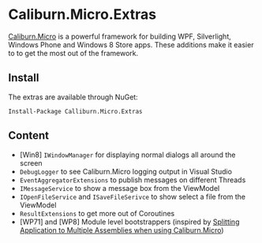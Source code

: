 Caliburn.Micro.Extras
=====================

[Caliburn.Micro](http://caliburnmicro.codeplex.com/) is a powerful framework for building WPF, Silverlight, Windows Phone and Windows 8 Store apps.
These additions make it easier to to get the most out of the framework.

## Install 
The extras are available through NuGet:

`Install-Package Calliburn.Micro.Extras`

## Content
* [Win8] `IWindowManager` for displaying normal dialogs all around the screen
* `DebugLogger` to see Caliburn.Micro logging output in Visual Studio
* `EventAggregatorExtensions` to publish messages on different Threads
* `IMessageService` to show a message box from the ViewModel
* `IOpenFileService` and `ISaveFileSerivce` to show select a file from the ViewModel
* `ResultExtensions` to get more out of Coroutines
* [WP71] and [WP8] Module level bootstrappers (inspired by [Splitting Application to Multiple Assemblies when using Caliburn.Micro](http://mikaelkoskinen.net/post/windows-phone-caliburn-micro-split-app-multiple-assemblies.aspx))
